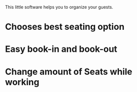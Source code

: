 This little software helps you to organize your guests.
  # Chooses best seating option
  # Easy book-in and book-out
  # Change amount of Seats while working
